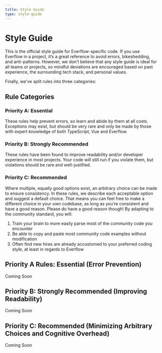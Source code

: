 ```yaml
---
title: Style Guide
type: style-guide
---
```


# Style Guide

This is the official style guide for Everflow-specific code. If you use Everflow in a project, it’s a great reference to avoid errors, bikeshedding, and anti-patterns. However, we don’t believe that any style guide is ideal for all teams or projects, so mindful deviations are encouraged based on past experience, the surrounding tech stack, and personal values.

Finally, we've split rules into three categories:

## Rule Categories

### Priority A: Essential

These rules help prevent errors, so learn and abide by them at all costs. Exceptions may exist, but should be very rare and only be made by those with expert knowledge of both TypeScript, Vue and Everflow.

### Priority B: Strongly Recommended

These rules have been found to improve readability and/or developer experience in most projects. Your code will still run if you violate them, but violations should be rare and well-justified.

### Priority C: Recommended

Where multiple, equally good options exist, an arbitrary choice can be made to ensure consistency. In these rules, we describe each acceptable option and suggest a default choice. That means you can feel free to make a different choice in your own codebase, as long as you’re consistent and have a good reason. Please do have a good reason though! By adapting to the community standard, you will:
1. Train your brain to more easily parse most of the community code you encounter
2. Be able to copy and paste most community code examples without modification
3. Often find new hires are already accustomed to your preferred coding style, at least in regards to Everflow


## Priority A Rules: Essential (Error Prevention)
Coming Soon

## Priority B: Strongly Recommended (Improving Readability)
Coming Soon

## Priority C: Recommended (Minimizing Arbitrary Choices and Cognitive Overhead)
Coming Soon